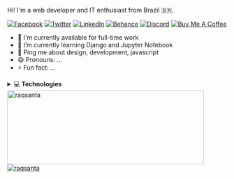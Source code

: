 Hi! I'm a web developer and IT enthusiast from Brazil 🇧🇷.

[![Facebook](https://img.shields.io/badge/matrix-000000?style=for-the-badge&logo=Matrix&logoColor=white)](https://facebook.com/) [![Twitter](https://img.shields.io/badge/twitter-%231DA1F2.svg?&style=for-the-badge&logo=twitter&logoColor=white)](https://twitter.com/) [![LinkedIn](https://img.shields.io/badge/linkedin-%230077B5.svg?&style=for-the-badge&logo=linkedin&logoColor=white)](https://linkedin.com/in/) [![Behance](https://img.shields.io/badge/Behance-0054F7?style=for-the-badge&logo=behance&logoColor=white)](https://behance.net/) [![Discord](https://img.shields.io/badge/Discord-7289DA?style=for-the-badge&logo=discord&logoColor=white)](https://dev.to/) [![Buy Me A Coffee](https://img.shields.io/badge/buy%20me%20a%20coffee-%23ff813f.svg?&style=for-the-badge&logo=buy-me-a-coffee&logoColor=white)](https://buymeacoff.ee/)

- 🔭 I'm currently available for full-time work
- 🌱 I’m currently learning Django and Jupyter Notebook<!-- - 👯 I’m looking to collaborate on ... - 🤔 I’m looking for help with ... -->
- 💬 Ping me about design, development, javascript
- 😄 Pronouns: ...
- ⚡ Fun fact: ...

<details>
    <summary>&#128187<b> Technologies</b></summary><br/>

<!-- BLOG-POST-LIST:START -->
![HTML5](https://img.icons8.com/color/30/html-5.png)![CSS3](https://img.icons8.com/color/30/css3.png)![JavaScript](https://img.icons8.com/color/30/javascript.png)![NodeJS](https://img.icons8.com/color/30/nodejs.png)![NPM](https://img.icons8.com/color/30/npm.png)![Github](https://img.icons8.com/material-outlined/30/github.png)![Git](https://img.icons8.com/color/30/git.png)![VSCode](https://img.icons8.com/color/30/visual-studio-code-2019.png)![ReactJS](https://img.icons8.com/color/30/react-native.png)![Windows](https://img.icons8.com/color/30/windows-10.png)![Console](https://img.icons8.com/color/30/console.png)![Jupyter](https://img.icons8.com/fluency/30/jupyter.png)![Django](https://img.icons8.com/color/30/django.png)![Python](https://img.icons8.com/color/30/python--v1.png)
<!-- BLOG-POST-LIST:END -->

</details>

<a href="https://github.com/raqsanta">
    <img width=450 height=170 align="center" alt="raqsanta" src="https://github-readme-stats.vercel.app/api?username=raqsanta&theme=midnight-purple&show_icons=true&bg_color=0D1117&hide_border=true&count_private=true" />
  </a>
  <a href="https://github.com/raqsanta">
    <img align="center" alt="raqsanta" src="https://github-readme-stats.vercel.app/api/top-langs/?username=raqsanta&theme=midnight-purple&layout=compact&bg_color=0D1117&hide_border=true&count_private=true" />
  </a>
</div>

<!--

Got the formatting from https://github.com/durgeshsamariya/awesome-github-profile-readme-templates/blob/master/WarenGonzaga.md?plain=1

**raqsanta/raqsanta** is a ✨ _special_ ✨ repository because its `README.md` (this file) appears on your GitHub profile.

Here are some ideas to get you started:

- 🔭 I’m currently working on ...
- 🌱 I’m currently learning ...
- 👯 I’m looking to collaborate on ...
- 🤔 I’m looking for help with ...
- 💬 Ask me about ...
- 📫 How to reach me: ...
- 😄 Pronouns: ...
- ⚡ Fun fact: ...
-->
